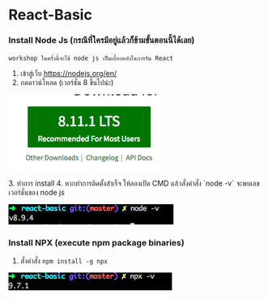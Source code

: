 # React-Basic

### Install Node Js (กรณีที่ใครมีอยู่แล้วก็ข้ามขั้นตอนนี้ได้เลย)
`workshop ในครั้งนี้จะใช้ node js เป็นเบื้องหลังในการรัน React`
1. เข้าสู่เว็บ https://nodejs.org/en/
2. กดดาวน์โหลด  (เวอร์ชั่น 8 ขึ้นไปน่ะ)
<p><img src="src/dowloadnode.png"></p>
3. ทำการ install
4. หากทำการติดตั้งสำเร็จ ให้ลองเปิด CMD แล้วสั่งคำสั่ง `node -v` จะพบเลขเวอร์ชั่นของ node js
<p><img src="src/checknodeversion.png"></p>


### Install NPX (execute npm package binaries)
1. สั่งคำสั่ง `npm install -g npx`
<p><img src="src/checknpxversion.png"></p>

